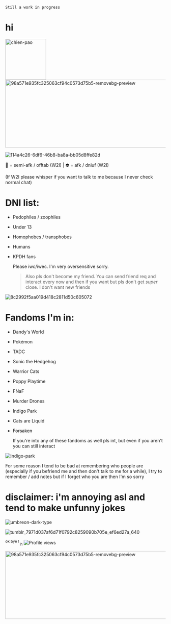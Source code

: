 `Still a work in progress`

# hi
<img width="128" height="128" alt="chien-pao" src="https://github.com/user-attachments/assets/81663f56-b80f-4168-82cd-beb401580c4b" />
<img width="1168" height="213" alt="98a571e935fc325063cf94c0573d75b5-removebg-preview" src="https://github.com/user-attachments/assets/e32c0ce9-1e3d-4afc-8ea3-ebc7dec5b6b3" />


![114a4c26-6df6-46b8-ba8a-bb05d8ffe82d](https://github.com/user-attachments/assets/66867eda-fc8f-4674-b995-f897a2430922)

🌙 = semi-afk / offtab (W2I)
| ⛔ = afk / dniuf (W2I)

(If W2I please whisper if you want to talk to me because I never check normal chat) 

# DNI list:
- Pedophiles / zoophiles
- Under 13
- Homophobes / transphobes
- Humans
- KPDH fans

  Please iwc/iwec. I'm very oversensitive sorry.

  > Also pls don't become my friend. You can send friend req and interact every now and then if you want but pls don't get _super_ close. I don't want new friends

  
![8c2992f5aa019d418c2811d50c605072](https://github.com/user-attachments/assets/bb73fc00-f99e-4b5c-8a4a-7eb96c9e4f60)

# Fandoms I'm in:
- Dandy's World
- Pokémon
- TADC
- Sonic the Hedgehog
- Warrior Cats
- Poppy Playtime
- FNaF
- Murder Drones
- Indigo Park
- Cats are Liquid
- ~~Forsaken~~
  
  If you're into any of these fandoms as well pls int, but even if you aren't you can still interact

  
![indigo-park](https://github.com/user-attachments/assets/86a6245f-2cde-4d75-931b-52dd7d031466)


For some reason I tend to be bad at remembering who people are (especially if you befriend me and then don't talk to me for a while), I try to remember / add notes but if I forget who you are then I'm so sorry


# disclaimer: i'm annoying asl and tend to make unfunny jokes

![umbreon-dark-type](https://github.com/user-attachments/assets/10725cde-e3be-4fd4-9076-26e52bffdbaa)

![tumblr_7971d037af6d71f0792c8259090b705e_ef6ed27a_640](https://github.com/user-attachments/assets/efdec95c-155d-4a34-8c9b-0fbd30d9c9a5)


<sup>ok bye !</sup>
<sub>h</sub>
![Profile views](https://komarev.com/ghpvc/?username=CynDotEXE)

<img width="1168" height="213" alt="98a571e935fc325063cf94c0573d75b5-removebg-preview" src="https://github.com/user-attachments/assets/e32c0ce9-1e3d-4afc-8ea3-ebc7dec5b6b3" />

